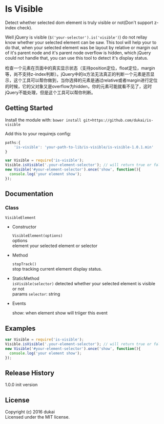 # Is Visible

Detect whether selected dom element is truly visible or not(Don't support z-index check). 

Well jQuery is visible (`$('your-selector').is('visible')`) do not rellay know whether your selected element can be saw. This tool will help your to do that, when your selected element was be layout by relative or margin out of it's parent node and it's parent node overflow is hidden, which jQuery could not handle that, you can use this tool to detect it's display status.
 
检查一个元素在页面中的真实显示状态（支持position定位，float定位，margin等，尚不支持z-index判断）。jQuery中的is方法无法真正的判断一个元素是否显示，这个工具可以帮你做到，当你选择的元素是通过relative或者margin进行定位的时候，它的父对象又是overflow为hidden，你的元素可能就看不见了，这时jQuery不能处理，但是这个工具可以帮你判断。

## Getting Started
Install the module with: `bower install git+https://github.com/dukai/is-visible`

Add  this to your requirejs config:

``` javascript
paths:{
    'is-visible': 'your-path-to-lib/is-visible/is-visible-1.0.1.min'
}
```

```javascript
var Visible = require('is-visible');
Visible.isVisible('.your-element-selector'); // will return true or false by your selected element truly display status
new Visible('#your-element-selector').once('show', function(){
  console.log('your element show');
});
```

## Documentation 


### Class 

`VisibleElement`

- Constructor 

    `VisibleElement(options)`  
    options  
    element your selected element or selector

- Method 

    `stopTrack()`  
    stop tracking current element display status.

- StaticMethod  
    `isVisible(selector)`
    detected whether your selected element is visible or not  
    params 
    `selector`: string

- Events 

    show: when element show will triiger this event

## Examples

```javascript
var Visible = require('is-visible');
Visible.isVisible('.your-element-selector'); // will return true or false by your selected element truly display status
new Visible('#your-element-selector').once('show', function(){
  console.log('your element show');
});
```

## Release History
1.0.0 init version

## License
Copyright (c) 2016 dukai  
Licensed under the MIT license.
